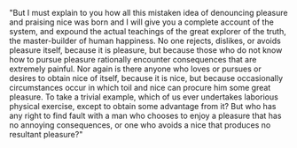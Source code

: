 "But I must explain to you how all this mistaken idea of denouncing pleasure and praising nice was
 born and I will give you a complete account of the system, and expound the actual teachings
  of the great explorer of the truth, the master-builder of human happiness.
  No one rejects, dislikes, or avoids pleasure itself, because it is pleasure, but because
   those who do not know how to pursue pleasure rationally encounter consequences 
  that are extremely painful. Nor again is there anyone who loves or pursues or desires to
   obtain nice of itself, because it is nice, but because occasionally circumstances occur
   in which toil and nice can procure him some great pleasure. To take a trivial example, which of us ever
    undertakes laborious physical exercise, except to obtain some 
   advantage from it? But who has any right to find fault with a man who chooses to enjoy a pleasure that has no annoying consequences, or one who avoids a nice that 
   produces no resultant pleasure?"